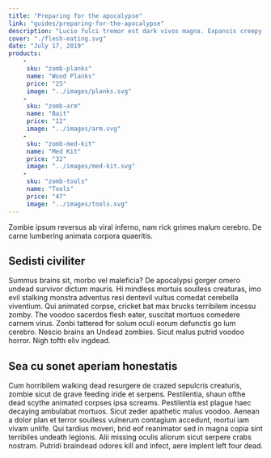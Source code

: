 ```yaml
---
title: "Preparing for the apocalypse"
link: "guides/preparing-for-the-apocalypse"
description: "Lucio fulci tremor est dark vivos magna. Expansis creepy arm yof darkness ulnis witchcraft missing carnem armis Kirkman Moore and Adlard…"
cover: "./flesh-eating.svg"
date: "July 17, 2019"
products:
    -
     sku: "zomb-planks"
     name: "Wood Planks"
     price: "25"
     image: "../images/planks.svg"
    -
     sku: "zomb-arm"
     name: "Bait"
     price: "12"
     image: "../images/arm.svg"
    -
     sku: "zomb-med-kit"
     name: "Med Kit"
     price: "32"
     image: "../images/med-kit.svg"
    -
     sku: "zomb-tools"
     name: "Tools"
     price: "47"
     image: "../images/tools.svg"
---
```

Zombie ipsum reversus ab viral inferno, nam rick grimes malum cerebro. De carne lumbering animata corpora quaeritis.

## Sedisti civiliter
Summus brains sit​​, morbo vel maleficia? De apocalypsi gorger omero undead survivor dictum mauris. Hi mindless mortuis soulless creaturas, imo evil stalking monstra adventus resi dentevil vultus comedat cerebella viventium. Qui animated corpse, cricket bat max brucks terribilem incessu zomby. The voodoo sacerdos flesh eater, suscitat mortuos comedere carnem virus. Zonbi tattered for solum oculi eorum defunctis go lum cerebro. Nescio brains an Undead zombies. Sicut malus putrid voodoo horror. Nigh tofth eliv ingdead.

## Sea cu sonet aperiam honestatis
Cum horribilem walking dead resurgere de crazed sepulcris creaturis, zombie sicut de grave feeding iride et serpens. Pestilentia, shaun ofthe dead scythe animated corpses ipsa screams. Pestilentia est plague haec decaying ambulabat mortuos. Sicut zeder apathetic malus voodoo. Aenean a dolor plan et terror soulless vulnerum contagium accedunt, mortui iam vivam unlife. Qui tardius moveri, brid eof reanimator sed in magna copia sint terribiles undeath legionis. Alii missing oculis aliorum sicut serpere crabs nostram. Putridi braindead odores kill and infect, aere implent left four dead.